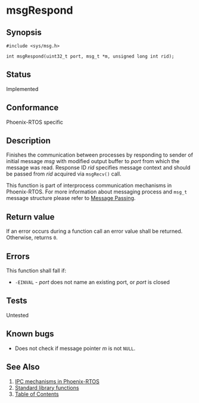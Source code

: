 # msgRespond

## Synopsis

`#include <sys/msg.h>`

`int msgRespond(uint32_t port, msg_t *m, unsigned long int rid);`

## Status

Implemented

## Conformance

Phoenix-RTOS specific

## Description

Finishes the communication between processes by responding to sender of initial message _msg_ with modified output
buffer to _port_ from which the message was read. Response ID _rid_ specifies message context and should be passed from
_rid_ acquired via `msgRecv()` call.

This function is part of interprocess communication mechanisms in Phoenix-RTOS. For more information about messaging
process and `msg_t` message structure please refer to [Message Passing](../../../../kernel/proc/msg.md).

## Return value

If an error occurs during a function call an error value shall be returned. Otherwise, returns `0`.

## Errors

This function shall fall if:

* `-EINVAL` - _port_ does not name an existing port, or _port_ is closed

## Tests

Untested

## Known bugs

* Does not check if message pointer _m_ is not `NULL`.

## See Also

1. [IPC mechanisms in Phoenix-RTOS](../../../../architecture/architecture.md#interprocess-communication)
2. [Standard library functions](../../functions.md)
3. [Table of Contents](../../../../README.md)
